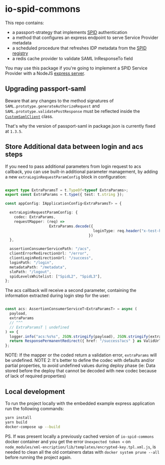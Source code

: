 # io-spid-commons

This repo contains:

- a passport-strategy that implements [SPID](https://www.spid.gov.it)
  authentication
- a method that configures an express endpoint to serve Service Provider
  metadata
- a scheduled procedure that refreshes IDP metadata from the [SPID
  registry](https://registry.spid.gov.it)
- a redis cache provider to validate SAML InResponseTo field

You may use this package if you're going to implement a SPID Service Provider
with a NodeJS [express server](https://expressjs.com).

## Upgrading passport-saml

Beware that any changes to the method signatures of
`SAML.prototype.generateAuthorizeRequest` and
`SAML.prototype.validatePostResponse` must be reflected inside the
[`CustomSamlClient`](./strategy/saml_client.ts) class.

That's why the version of passport-saml in package.json is currently fixed at
`1.3.5`.

## Store Additional data between login and acs steps

If you need to pass additional parameters from login request to acs callback,
you can use built-in additional parameter management, by adding a new `extraLoginRequestParamConfig` block in configuration:

```typescript

export type ExtraParamsT = t.TypeOf<typeof ExtraParams>;
export const ExtraParams = t.type({ test: t.string });

const appConfig: IApplicationConfig<ExtraParamsT> = {

  extraLoginRequestParamConfig: {
    codec: ExtraParams,
    requestMapper: (req) =>  
                    ExtraParams.decode({
                                        loginType: req.header("x-test-header"),
                                      })
  },

  assertionConsumerServicePath: "/acs",
  clientErrorRedirectionUrl: "/error",
  clientLoginRedirectionUrl: "/success",
  loginPath: "/login",
  metadataPath: "/metadata",
  sloPath: "/logout",
  spidLevelsWhitelist: ["SpidL2", "SpidL3"],
};
```

The acs callback will receive a second parameter, containing the information extracted during login step for the user:

```typescript

const acs: AssertionConsumerServiceT<ExtraParamsT> = async (
  payload,
  extraParams
  // ^^^ 
  // ExtraParamsT | undefined
) => {
  logger.info("acs:%s%s", JSON.stringify(payload), JSON.stringify(extraParams));
  return ResponsePermanentRedirect({ href: "/success?acs" } as ValidUrl);
};
```

NOTE:   If the mapper or the coded return a validation error, `extraParams` will be undefined.
NOTE 2: It's better to define the codec with defaults and/or partial properties, to avoid undefined values during deploy phase
        (ie: Data stored before the deploy that cannot be decoded with new codec because of lack of required properties)


## Local development

To run the project locally with the embedded example express application run the following commands:

```sh
yarn install
yarn build
docker-compose up --build
```

PS. If was present locally a previously cached version of `io-spid-commons` docker container and you get the error `Unexpected token <` on `node_modules/xml-encription/lib/templates/encrypted-key.tpl.xml.js`, is needed to clean all the old containers datas with `docker system prune --all` before running the project again.
